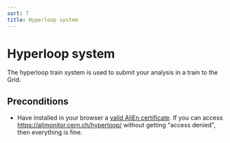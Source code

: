 ```yaml
---
sort: 7
title: Hyperloop system
---
```


# Hyperloop system

The hyperloop train system is used to submit your analysis in a train to the Grid.

## Preconditions

* Have installed in your browser a <a href="https://alice-doc.github.io/alice-analysis-tutorial/start/cert.html" target="_blank">valid AliEn certificate</a>. If you can access <a href="https://alimonitor.cern.ch/hyperloop/" target="_blank">https://alimonitor.cern.ch/hyperloop/</a> without getting "access denied", then everything is fine.
